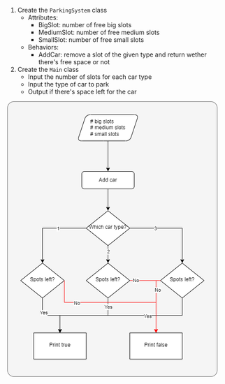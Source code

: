 1. Create the `ParkingSystem` class
   - Attributes:
      - BigSlot: number of free big slots
      - MediumSlot: number of free medium slots
      - SmallSlot: number of free small slots
    - Behaviors:
      - AddCar: remove a slot of the given type and return wether there's free space or not
2. Create the `Main` class
   - Input the number of slots for each car type
   - Input the type of car to park
   - Output if there's space left for the car

![Flowchart](flowchart.png)
